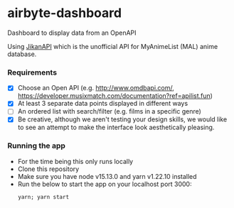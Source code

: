 # airbyte-dashboard
Dashboard to display data from an OpenAPI

Using [JikanAPI](https://jikan.moe/) which is the unofficial API for MyAnimeList (MAL) anime database.

### Requirements
- [x] Choose an Open API (e.g. http://www.omdbapi.com/, https://developer.musixmatch.com/documentation?ref=apilist.fun)
- [x] At least 3 separate data points displayed in different ways
- [ ] An ordered list with search/filter (e.g. films in a specific genre)
- [x] Be creative, although we aren't testing your design skills, we would like to see an attempt to make the interface look aesthetically pleasing.

### Running the app
- For the time being this only runs locally
- Clone this repository
- Make sure you have node v15.13.0 and yarn v1.22.10 installed
- Run the below to start the app on your localhost port 3000:
    ```
    yarn; yarn start
    ```